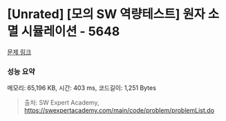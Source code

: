 # [Unrated] [모의 SW 역량테스트] 원자 소멸 시뮬레이션 - 5648 

[문제 링크](https://swexpertacademy.com/main/code/problem/problemDetail.do?contestProbId=AWXRFInKex8DFAUo) 

### 성능 요약

메모리: 65,196 KB, 시간: 403 ms, 코드길이: 1,251 Bytes



> 출처: SW Expert Academy, https://swexpertacademy.com/main/code/problem/problemList.do